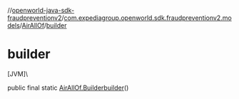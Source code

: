 //[openworld-java-sdk-fraudpreventionv2](../../../index.md)/[com.expediagroup.openworld.sdk.fraudpreventionv2.models](../index.md)/[AirAllOf](index.md)/[builder](builder.md)

# builder

[JVM]\

public final static [AirAllOf.Builder](-builder/index.md)[builder](builder.md)()
